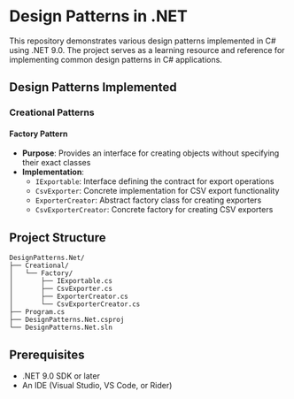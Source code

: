 # Design Patterns in .NET

This repository demonstrates various design patterns implemented in C# using .NET 9.0. The project serves as a learning resource and reference for implementing common design patterns in C# applications.

## Design Patterns Implemented

### Creational Patterns

#### Factory Pattern
- **Purpose**: Provides an interface for creating objects without specifying their exact classes
- **Implementation**: 
  - `IExportable`: Interface defining the contract for export operations
  - `CsvExporter`: Concrete implementation for CSV export functionality
  - `ExporterCreator`: Abstract factory class for creating exporters
  - `CsvExporterCreator`: Concrete factory for creating CSV exporters

## Project Structure

```
DesignPatterns.Net/
├── Creational/
│   └── Factory/
│       ├── IExportable.cs
│       ├── CsvExporter.cs
│       ├── ExporterCreator.cs
│       └── CsvExporterCreator.cs
├── Program.cs
├── DesignPatterns.Net.csproj
└── DesignPatterns.Net.sln
```

## Prerequisites

- .NET 9.0 SDK or later
- An IDE (Visual Studio, VS Code, or Rider)

